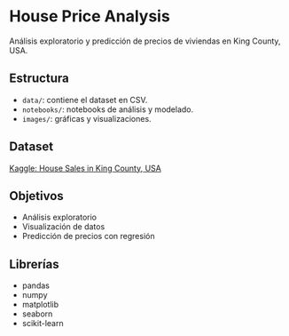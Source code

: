 # House Price Analysis

Análisis exploratorio y predicción de precios de viviendas en King County, USA.

## Estructura

- `data/`: contiene el dataset en CSV.
- `notebooks/`: notebooks de análisis y modelado.
- `images/`: gráficas y visualizaciones.

## Dataset

[Kaggle: House Sales in King County, USA](https://www.kaggle.com/harlfoxem/housesalesprediction)

## Objetivos

- Análisis exploratorio
- Visualización de datos
- Predicción de precios con regresión

## Librerías

- pandas
- numpy
- matplotlib
- seaborn
- scikit-learn